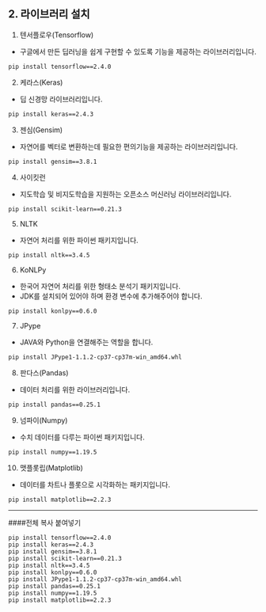 ## 2. 라이브러리 설치

1. 텐서플로우(Tensorflow)
- 구글에서 만든 딥러닝을 쉽게 구현할 수 있도록 기능을 제공하는 라이브러리입니다.
```
pip install tensorflow==2.4.0
```
2. 케라스(Keras)
- 딥 신경망 라이브러리입니다.
```
pip install keras==2.4.3
```
3. 젠심(Gensim)
- 자연어를 벡터로 변환하는데 필요한 편의기능을 제공하는 라이브러리입니다.
```
pip install gensim==3.8.1
```
4. 사이킷런
- 지도학습 및 비지도학습을 지원하는 오픈소스 머신러닝 라이브러리입니다.
```
pip install scikit-learn==0.21.3
```
5. NLTK
- 자연어 처리를 위한 파이썬 패키지입니다.
```
pip install nltk==3.4.5
```
6. KoNLPy
- 한국어 자연어 처리를 위한 형태소 분석기 패키지입니다.
- JDK를 설치되어 있어야 하며 환경 변수에 추가해주어야 합니다.
```
pip install konlpy==0.6.0
```
7. JPype
- JAVA와 Python을 연결해주는 역할을 합니다.
```
pip install JPype1-1.1.2-cp37-cp37m-win_amd64.whl
```
8. 판다스(Pandas)
- 데이터 처리를 위한 라이브러리입니다.
```
pip install pandas==0.25.1
```
9. 넘파이(Numpy)
- 수치 데이터를 다루는 파이썬 패키지입니다.
```
pip install numpy==1.19.5
```
10. 맷플롯립(Matplotlib)
- 데이터를 차트나 플롯으로 시각화하는 패키지입니다.
```
pip install matplotlib==2.2.3
```
<hr/>
####전체 복사 붙여넣기

```
pip install tensorflow==2.4.0
pip install keras==2.4.3
pip install gensim==3.8.1
pip install scikit-learn==0.21.3
pip install nltk==3.4.5
pip install konlpy==0.6.0
pip install JPype1-1.1.2-cp37-cp37m-win_amd64.whl
pip install pandas==0.25.1
pip install numpy==1.19.5
pip install matplotlib==2.2.3
```




